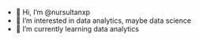 - 👋 Hi, I’m @nursultanxp
- 👀 I’m interested in data analytics, maybe data science
- 🌱 I’m currently learning data analytics

<!---
nursultanxp/nursultanxp is a ✨ special ✨ repository because its `README.md` (this file) appears on your GitHub profile.
You can click the Preview link to take a look at your changes.
--->
